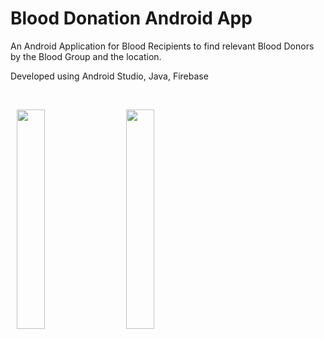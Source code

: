 # Blood Donation Android App

An Android Application for Blood Recipients to find relevant Blood Donors by the Blood Group and the location.

Developed using Android Studio, Java, Firebase

</br>

<img width=30% height=30% hspace="10" src="https://user-images.githubusercontent.com/121798850/224535020-a14faf46-f1a6-4852-8e95-452899bf8594.png"/> <img width=30% height=30% hspace="10" src="https://user-images.githubusercontent.com/121798850/224535046-f1a27370-2a86-4c9c-b596-a554c2c75380.png"/>
